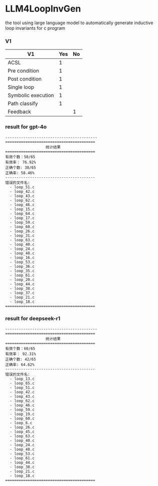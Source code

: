 # LLM4LoopInvGen
the tool using large language model to automatically generate inductive loop invariants for c program

### V1

| V1                 | Yes  | No   |
| ------------------ | ---- | ---- |
| ACSL               | 1    |      |
| Pre condition      | 1    |      |
| Post condition     | 1    |      |
| Single loop        | 1    |      |
| Symbolic execution | 1    |      |
| Path classify      | 1    |      |
| Feedback           |      | 1    |

### result for gpt-4o

```
-----------------------------------------
========================================
                  统计结果                  
========================================
有效个数：50/65
有效率： 76.92%
正确个数: 38/65
正确率: 58.46%
----------------------------------------
错误的文件名:
  - loop_51.c
  - loop_42.c
  - loop_43.c
  - loop_62.c
  - loop_46.c
  - loop_15.c
  - loop_64.c
  - loop_17.c
  - loop_59.c
  - loop_60.c
  - loop_26.c
  - loop_31.c
  - loop_63.c
  - loop_40.c
  - loop_24.c
  - loop_48.c
  - loop_16.c
  - loop_53.c
  - loop_36.c
  - loop_35.c
  - loop_61.c
  - loop_20.c
  - loop_44.c
  - loop_38.c
  - loop_37.c
  - loop_21.c
  - loop_18.c
========================================
```

### result for deepseek-r1

```
-----------------------------------------
========================================
                  统计结果
========================================
有效个数：60/65
有效率： 92.31%
正确个数: 42/65
正确率: 64.62%
----------------------------------------
错误的文件名:
  - loop_13.c
  - loop_65.c
  - loop_51.c
  - loop_42.c
  - loop_43.c
  - loop_62.c
  - loop_46.c
  - loop_59.c
  - loop_19.c
  - loop_60.c
  - loop_6.c
  - loop_26.c
  - loop_45.c
  - loop_63.c
  - loop_40.c
  - loop_24.c
  - loop_48.c
  - loop_53.c
  - loop_61.c
  - loop_44.c
  - loop_38.c
  - loop_21.c
  - loop_18.c
========================================
```

